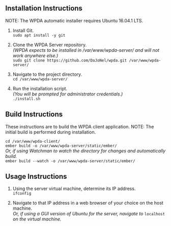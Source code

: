 ## Installation Instructions

NOTE: The WPDA automatic installer requires Ubuntu 16.04.1 LTS.

1. Install Git.  
    `sudo apt install -y git`

2. Clone the WPDA Server repository.  
    *(WPDA expects to be installed in /var/www/wpda-server/ and will not work anywhere else.)*  
    `sudo git clone https://github.com/DaJoNel/wpda.git /var/www/wpda-server/`

3. Navigate to the project directory.  
    `cd /var/www/wpda-server/`

4. Run the installation script.  
    *(You will be prompted for administrator credentials.)*  
    `./install.sh`
    
## Build Instructions

These instructions are to build the WPDA client application. NOTE: The initial build is performed during installation.

`cd /var/www/wpda-client/`  
`ember build -o /var/www/wpda-server/static/ember/`  
*Or, if using Watchman to watch the directory for changes and automatically build.*  
`ember build --watch -o /var/www/wpda-server/static/ember/`

## Usage Instructions

1. Using the server virtual machine, determine its IP address.  
    `ifconfig`

2. Navigate to that IP address in a web browser of your choice on the host machine.  
    *Or, if using a GUI version of Ubuntu for the server, navigate to* `localhost` *on the virtual machine.*
